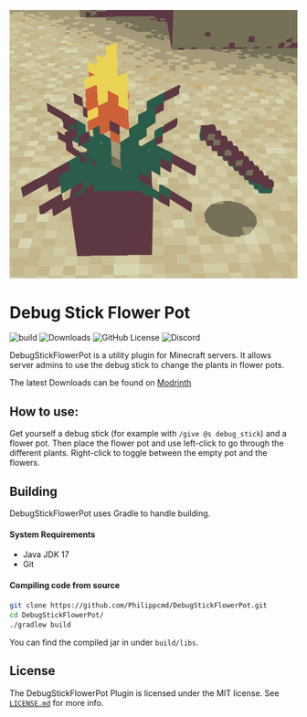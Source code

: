![](https://raw.githubusercontent.com/Philippcmd/DebugStickFlowerPot/refs/heads/master/icon.svg "Banner")
# Debug Stick Flower Pot

![build](https://img.shields.io/github/actions/workflow/status/PhilippCMD/DebugStickFlowerPot/.github%2Fworkflows%2Fgradle.yml)
![Downloads](https://img.shields.io/modrinth/dt/cBLgUjKK)
![GitHub License](https://img.shields.io/github/license/PhilippCMD/DebugStickFlowerPot?link=https%3A%2F%2Fgithub.com%2FPhilippcmd%2FDebugStickFlowerPot%3Ftab%3DMIT-1-ov-file)
![Discord](https://img.shields.io/discord/1221168987585642586?style=flat&logo=discord&label=discord)


DebugStickFlowerPot is a utility plugin for Minecraft servers. It allows server admins to use the debug stick to change the plants in flower pots.

The latest Downloads can be found on [Modrinth](https://modrinth.com/plugin/debug-stick-flower-pot/versions) 

## How to use:

Get yourself a debug stick (for example with `/give @s debug_stick`) and a flower pot. Then place the flower pot and use left-click to go through the different plants. Right-click to toggle between the empty pot and the flowers. 



## Building
DebugStickFlowerPot uses Gradle to handle building.

#### System Requirements
* Java JDK 17 
* Git

#### Compiling code from source
```sh
git clone https://github.com/Philippcmd/DebugStickFlowerPot.git
cd DebugStickFlowerPot/
./gradlew build
```

You can find the compiled jar in under `build/libs`.


## License
The DebugStickFlowerPot Plugin is licensed under the MIT license. See [`LICENSE.md`](https://github.com/Philippcmd/DebugStickFlowerPot/blob/master/LICENSE.md) for more info.
